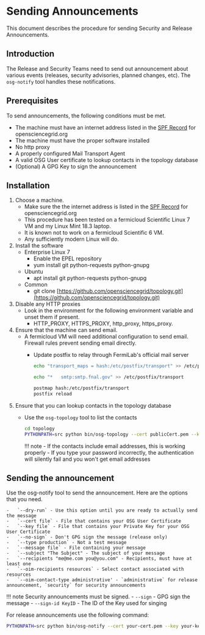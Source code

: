# Sending Announcements

This document describes the procedure for sending Security and Release
Announcements.

## Introduction

The Release and Security Teams need to send out announcement about various events (releases, security advisories, planned changes, etc).
The `osg-notify` tool handles these notifications.

## Prerequisites

To send announcements, the following conditions must be met.

-   The machine must have an internet address listed in the [SPF Record](https://mxtoolbox.com/SuperTool.aspx?action=spf%3aopensciencegrid.org&run=toolpage) for opensciencegrid.org
-   The machine must have the proper software installed
-   No http proxy
-   A properly configured Mail Transport Agent
-   A valid OSG User certificate to lookup contacts in the topology database
-   (Optional) A GPG Key to sign the announcement

## Installation

1.  Choose a machine.
    -   Make sure the the internet address is listed in the  [SPF Record](https://mxtoolbox.com/SuperTool.aspx?action=spf%3aopensciencegrid.org&run=toolpage) for opensciencegrid.org
    -   This procedure has been tested on a fermicloud Scientific Linux 7 VM and my Linux Mint 18.3 laptop.
    -   It is known not to work on a fermicloud Scientific 6 VM.
    -   Any sufficiently modern Linux will do.
2.  Install the software
    -   Enterprise Linux 7
        -   Enable the EPEL repository
        -   yum install git python-requests python-gnupg
    -   Ubuntu
        -   apt install git python-requests python-gnupg
    -   Common
        -   git clone [https://github.com/opensciencegrid/topology.git](https://github.com/opensciencegrid/topology.git)
3.  Disable any HTTP proxies
    -   Look in the environment for the following environment variable and unset them if present.
        -   HTTP_PROXY, HTTPS_PROXY, http_proxy, https_proxy.
4.  Ensure that the machine can send email.
    -   A fermicloud VM will need additional configuration to send email. Firewall rules prevent sending email directly.
        -   Update postfix to relay through FermiLab's official mail server

            ``` bash
            echo "transport_maps = hash:/etc/postfix/transport" >> /etc/postfix/main.cf
            ```

            ``` bash
            echo "*   smtp:smtp.fnal.gov" >> /etc/postfix/transport
            ```

            ``` bash
            postmap hash:/etc/postfix/transport
            postfix reload
            ```
5.  Ensure that you can lookup contacts in the topology database
    -   Use the `osg-topology` tool to list the contacts
        ``` bash
        cd topology
        PYTHONPATH=src python bin/osg-topology --cert publicCert.pem --key privateKey.pem list-resource-contacts
        ```

        !!! note
            -   If the contacts include email addresses, this is working properly
            -   If you type your password incorrectly, the authentication will silently fail and you won't get email addresses

## Sending the announcement

Use the osg-notify tool to send the announcement. Here are the options that you need.

    -   `--dry-run` - Use this option until you are ready to actually send the message
    -   `--cert file` - File that contains your OSG User Certificate
    -   `--key file` - File that contains your Private Key for your OSG User Certificate
    -   `--no-sign` - Don't GPG sign the message (release only)
    -   `--type production` - Not a test message
    -   `--message file` - File containing your message
    -   `--subject "The Subject" - The subject of your message
    -   `--recipients "me@me.com you@you.com" - Recipients, must have at least one
    -   `--oim-recipients resources` - Select contact associated with resources
    -   `--oim-contact-type administrative' - `administrative` for release announcement, `security` for security announcements

!!! note
    Security announcements must be signed.
        -   `--sign` - GPG sign the message
        -   `--sign-id KeyID` - The ID of the Key used for singing

For release announcements use the following command:
``` bash
PYTHONPATH=src python bin/osg-notify --cert your-cert.pem --key your-key.pem --no-sign --type production --message message-file --subject 'Your fine subject' --recipients "osg-general@opensciencegrid.org osg-operations@opensciencegrid.org osg-sites@opensciencegrid.org vdt-discuss@opensciencegrid.org" --oim-recipients resources --oim-contact-type administrative
```

